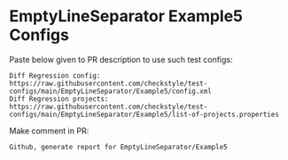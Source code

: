 # EmptyLineSeparator Example5 Configs
Paste below given to PR description to use such test configs:
```
Diff Regression config: https://raw.githubusercontent.com/checkstyle/test-configs/main/EmptyLineSeparator/Example5/config.xml
Diff Regression projects: https://raw.githubusercontent.com/checkstyle/test-configs/main/EmptyLineSeparator/Example5/list-of-projects.properties
```
Make comment in PR:
```
Github, generate report for EmptyLineSeparator/Example5
```
